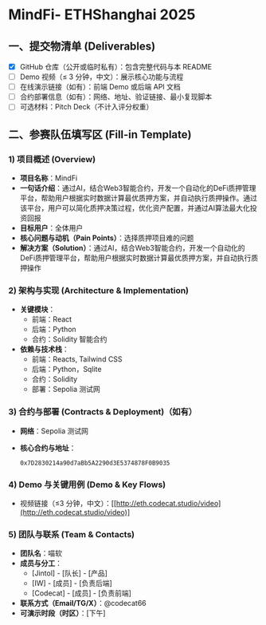# MindFi- ETHShanghai 2025

## 一、提交物清单 (Deliverables)

- [x] GitHub 仓库（公开或临时私有）：包含完整代码与本 README
- [ ] Demo 视频（≤ 3 分钟，中文）：展示核心功能与流程
- [ ] 在线演示链接（如有）：前端 Demo 或后端 API 文档
- [ ] 合约部署信息（如有）：网络、地址、验证链接、最小复现脚本
- [ ] 可选材料：Pitch Deck（不计入评分权重）

## 二、参赛队伍填写区 (Fill-in Template)

### 1) 项目概述 (Overview)

- **项目名称**：MindFi
- **一句话介绍**：通过AI，结合Web3智能合约，开发一个自动化的DeFi质押管理平台，帮助用户根据实时数据计算最优质押方案，并自动执行质押操作。通过该平台，用户可以简化质押决策过程，优化资产配置，并通过AI算法最大化投资回报
- **目标用户**：全体用户
- **核心问题与动机（Pain Points）**：选择质押项目难的问题
- **解决方案（Solution）**：通过AI，结合Web3智能合约，开发一个自动化的DeFi质押管理平台，帮助用户根据实时数据计算最优质押方案，并自动执行质押操作

### 2) 架构与实现 (Architecture & Implementation)

- **关键模块**：
  - 前端：React
  - 后端：Python
  - 合约：Solidity 智能合约
- **依赖与技术栈**：
  - 前端：Reacts, Tailwind CSS
  - 后端：Python，Sqlite
  - 合约：Solidity
  - 部署：Sepolia 测试网

### 3) 合约与部署 (Contracts & Deployment)（如有）

- **网络**：Sepolia 测试网

- **核心合约与地址**：

  ```
  0x7D2830214a90d7aBb5A2290d3E5374878F0B9035
  ```
### 4) Demo 与关键用例 (Demo & Key Flows)
- 视频链接（≤3 分钟，中文）：[[http://eth.codecat.studio/video](http://eth.codecat.studio/video)]

### 5) 团队与联系 (Team & Contacts)

- **团队名**：喵软
- **成员与分工**：
  - [Jintol] - [队长] - [产品]
  - [IW] - [成员] - [负责后端]
  - [Codecat] - [成员] - [负责前端]
- **联系方式（Email/TG/X）**：@codecat66
- **可演示时段（时区）**：[下午]

